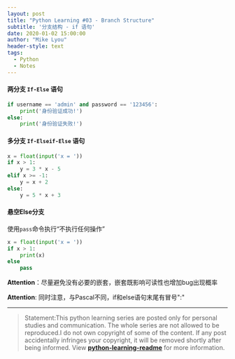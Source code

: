 ```yaml
---
layout: post
title: "Python Learning #03 - Branch Structure"
subtitle: '分支结构 - if 语句'
date: 2020-01-02 15:00:00
author: "Mike Lyou"
header-style: text
tags:
  - Python
  - Notes
---
```


<!-- more -->

#### 两分支 `If-Else` 语句
```python
if username == 'admin' and password == '123456':
    print('身份验证成功!')
else:
    print('身份验证失败!')
```

#### 多分支 `If-Elseif-Else` 语句
```python
x = float(input('x = '))
if x > 1:
    y = 3 * x - 5
elif x >= -1:
    y = x + 2
else:
    y = 5 * x + 3
```

#### 悬空Else分支
使用`pass`命令执行“不执行任何操作”
```python
x = float(input('x = '))
if x > 1:
    print(x)
else
    pass
```
**Attention**：尽量避免没有必要的嵌套，嵌套既影响可读性也增加bug出现概率

**Attention**: 同时注意，与Pascal不同，if和else语句末尾有冒号":"

------------
>Statement:This python learning series are posted only for personal studies and communication. The whole series are not allowed to be reproduced.I do not own copyright of some of the content. If any post accidentally infringes your copyright, it will be removed shortly after being informed. View **[python-learning-readme](https://mikelyou.com/2020/01/02/python-learning-00-readme/)** for more information.
